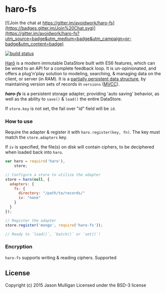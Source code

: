 # haro-fs

[![Join the chat at https://gitter.im/avoidwork/haro-fs](https://badges.gitter.im/Join%20Chat.svg)](https://gitter.im/avoidwork/haro-fs?utm_source=badge&utm_medium=badge&utm_campaign=pr-badge&utm_content=badge)

[![build status](https://secure.travis-ci.org/avoidwork/haro-fs.svg)](http://travis-ci.org/avoidwork/haro-fs)

[Harō](http://haro.rocks) is a modern immutable DataStore built with ES6 features, which can be wired to an API for a complete feedback loop.
It is un-opinionated, and offers a plug'n'play solution to modeling, searching, & managing data on the client, or server
(in RAM). It is a [partially persistent data structure](https://en.wikipedia.org/wiki/Persistent_data_structure), by maintaining version sets of records in `versions` ([MVCC](https://en.wikipedia.org/wiki/Multiversion_concurrency_control)).

***haro-fs*** is a persistent storage adapter, providing 'auto saving' behavior, as well as the ability to `save()` & `load()` the entire DataStore.

If `store.key` is not set, the fail over "id" field will be `id`.

### How to use
Require the adapter & register it with `haro.register(key, fn)`. The key must match the `store.adapters` key.

If `iv` is specified, the file(s) on disk will contain ciphers, to be deciphered when loaded back into `haro`.

```javascript
var haro = require('haro'),
    store;

// Configure a store to utilize the adapter
store = haro(null, {
  adapters: {
    fs: {
      directory: "/path/to/records/"
      iv: "none"
    }
  }
});

// Register the adapter
store.register('mongo', require('haro-fs'));

// Ready to `load()`, `batch()` or `set()`!
```

### Encryption
`haro-fs` supports writing & reading ciphers. Supported 

## License
Copyright (c) 2015 Jason Mulligan
Licensed under the BSD-3 license
